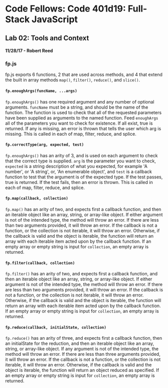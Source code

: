 # Code Fellows: Code 401d19: Full-Stack JavaScript
## Lab 02: Tools and Context
#### 11/28/17 - Robert Reed

### fp.js
fp.js exports 6 functions, 2 that are used across methods, and 4 that extend the built in array methods `map()`, `filter()`, `reduce()`, and `slice()`.

#### `fp.enoughArgs(funcName, ...args)`
`fp.enoughArgs()` has one required argument and any number of optional arguments. `funcName` must be a string, and should be the name of the function. The function is used to check that all of the requested parameters have been supplied as arguments to the named function. Feed `enoughArgs` all of the parameters you want to check for existence. If all exist, true is returned. If any is missing, an error is thrown that tells the user which arg is missing. This is called in each of map, filter, reduce, and splice.

#### `fp.correctType(arg, expected, test)`
`fp.enoughArgs()` has an arity of 3, and is used on each argument to check that the correct type is supplied. `arg` is the parameter you want to check, `expected` is a string description of what you expected, for example 'A number', or 'A string', or, 'An enumerable object', and `test` is a callback function to test that the argument is of the expected type. If the test passes, true is returned. If the test fails, then an error is thrown. This is called in each of map, filter, reduce, and splice. 

#### `fp.map(callback, collection)`
`fp.map()` has an arity of two, and expects first a callback function, and then an iterable object like an array, string, or array-like object. If either argument is not of the intended type, the method will throw an error. If there are less than two arguments provided, it will throw an error. If the callback is not a function, or the collection is not iterable, it will throw an error. Otherwise, if the callback is valid and the object is iterable, the function will return an array with each iterable item acted upon by the callback function. If an empty array or empty string is input for `collection`, an empty array is returned.

#### `fp.filter(callback, collection)`
`fp.filter()` has an arity of two, and expects first a callback function, and then an iterable object like an array, string, or array-like object. If either argument is not of the intended type, the method will throw an error. If there are less than two arguments provided, it will throw an error. If the callback is not a function, or the collection is not iterable, it will throw an error. Otherwise, if the callback is valid and the object is iterable, the function will return an array with each iterable item acted upon by the callback function. If an empty array or empty string is input for `collection`, an empty array is returned.

#### `fp.reduce(callback, initialState, collection)`
`fp.reduce()` has an arity of three, and expects first a callback function, then an initialState for the reduction, and then an iterable object like an array, string, or array-like object. If any argument is not of the intended type, the method will throw an error. If there are less than three arguments provided, it will throw an error. If the callback is not a function, or the collection is not iterable, it will throw an error. Otherwise, if the callback is valid and the object is iterable, the function will return an object reduced as specified. If an empty array or empty string is input for `collection`, an empty array is returned.
